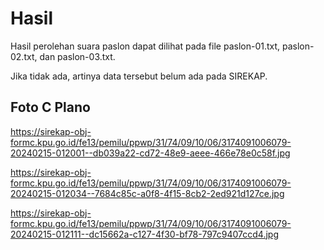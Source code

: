 # Hasil

Hasil perolehan suara paslon dapat dilihat pada file paslon-01.txt, paslon-02.txt, dan paslon-03.txt.

Jika tidak ada, artinya data tersebut belum ada pada SIREKAP.

## Foto C Plano

https://sirekap-obj-formc.kpu.go.id/fe13/pemilu/ppwp/31/74/09/10/06/3174091006079-20240215-012001--db039a22-cd72-48e9-aeee-466e78e0c58f.jpg

https://sirekap-obj-formc.kpu.go.id/fe13/pemilu/ppwp/31/74/09/10/06/3174091006079-20240215-012034--7684c85c-a0f8-4f15-8cb2-2ed921d127ce.jpg

https://sirekap-obj-formc.kpu.go.id/fe13/pemilu/ppwp/31/74/09/10/06/3174091006079-20240215-012111--dc15662a-c127-4f30-bf78-797c9407ccd4.jpg
